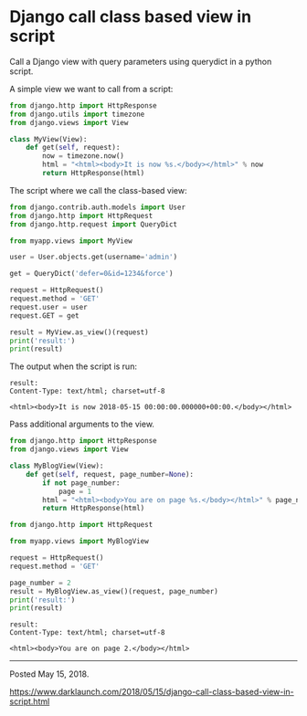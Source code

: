 # Django call class based view in script

Call a Django view with query parameters using querydict in a python script.

A simple view we want to call from a script:

```python
from django.http import HttpResponse
from django.utils import timezone
from django.views import View

class MyView(View):
    def get(self, request):
        now = timezone.now()
        html = "<html><body>It is now %s.</body></html>" % now
        return HttpResponse(html)
```

The script where we call the class-based view:

```python
from django.contrib.auth.models import User
from django.http import HttpRequest
from django.http.request import QueryDict

from myapp.views import MyView

user = User.objects.get(username='admin')

get = QueryDict('defer=0&id=1234&force')

request = HttpRequest()
request.method = 'GET'
request.user = user
request.GET = get

result = MyView.as_view()(request)
print('result:')
print(result)
```

The output when the script is run:

```
result:
Content-Type: text/html; charset=utf-8

<html><body>It is now 2018-05-15 00:00:00.000000+00:00.</body></html>
```

Pass additional arguments to the view.

```python
from django.http import HttpResponse
from django.views import View

class MyBlogView(View):
    def get(self, request, page_number=None):
        if not page_number:
            page = 1
        html = "<html><body>You are on page %s.</body></html>" % page_number
        return HttpResponse(html)
```

```python
from django.http import HttpRequest

from myapp.views import MyBlogView

request = HttpRequest()
request.method = 'GET'

page_number = 2
result = MyBlogView.as_view()(request, page_number)
print('result:')
print(result)
```

```
result:
Content-Type: text/html; charset=utf-8

<html><body>You are on page 2.</body></html>
```

---

Posted May 15, 2018.

https://www.darklaunch.com/2018/05/15/django-call-class-based-view-in-script.html